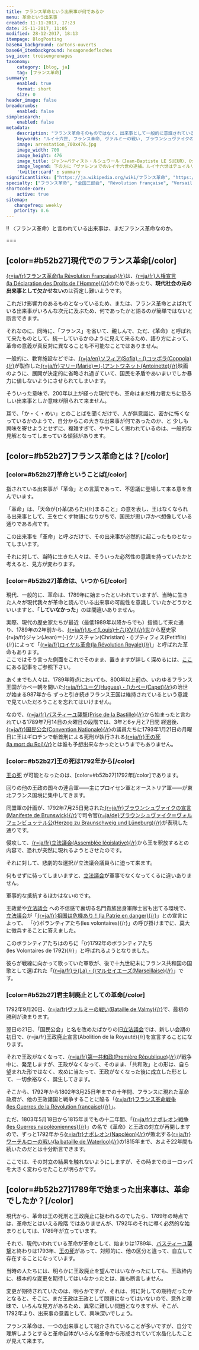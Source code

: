 ```yaml
---
title: フランス革命という出来事が何であるか
menu: 革命という出来事
created: 11-11-2017, 17:23
date: 25-11-2017, 11:05
modified: 28-12-2017, 18:13
itempage: BlogPosting
base64_background: cartons-ouverts
base64_itembackground: hexagonedefleches
svg_icon: troisengrenages
taxonomy:
    category: [blog, ja]
    tag: [フランス革命]
summary:
    enabled: true
    format: short
    size: 0
header_image: false
breadcrumbs:
    enabled: false
simplesearch:
    enabled: false
metadata:
    description: "フランス革命そのものではなく、出来事として一般的に意識されているフランス革命の分析から、まとまった形でわかりやすくフランス革命のいろんな革命から形成されていることが把握できるように紹介している。"
    keywords: "ルイ十六世, フランス革命, ヴァルミーの戦い, ブラウンシュヴァイクの宣言, フランス第一共和政, 恐怖政治, フランス革命戦争, ナポレオン戦争"
    image: arrestation_700x476.jpg
    image_width: 700
    image_height: 476
    image_title: ジャン=バティスト・ルシュウール（Jean-Baptiste LE SUEUR）、《ヴァレンヌでのルイ十六世の逮捕》、ボール紙の上のグワッシュ
    image_legend: 下の方に『ヴァレンヌでのルイ十六世の逮捕。ルイ十六世はテュイルリー宮殿から1791年6月17日の夜の脱出した。王妃、子供たちの二人と妹と一緒に。国境の近くヴァレンヌに到着して、車の運転手が無理に馬たちを交換させようとした、自分のが複数の交換所を抜けたことで疲れ切っていて、約束と脅し、何もかも進出することに断行するにならず。交換する馬が用意してはいなかったので、旅館に停車しなければならなくなった。論争が様々な観客者たちを群がらせて、こんなに急いでどうしても進みたい格好と一般群衆の目にこんなに気を使って自分を隠そうとしている旅人たちは誰であるかを明かすことになった。市長が来て、王だと見分けたので、彼を通らせて上げられないと言って置いた。一魅力的な約束や念願や王妃と彼の家族の涙でも何もかも融通の利かない市長を当たることはなかったの。王は逮捕されて、25日にパリに戻させられた。』とと書いてあります。
    'twitter:card' : summary
significantlinks: ["https://ja.wikipedia.org/wiki/フランス革命", "https://ja.wikipedia.org/wiki/人間と市民の権利の宣言", "https://ja.wikipedia.org/wiki/ユーグ・カペー", "https://ja.wikipedia.org/wiki/立法議会", "https://ja.wikipedia.org/wiki/ヴァルミーの戦い", "https://ja.wikipedia.org/wiki/ブラウンシュヴァイクの宣言", "https://ja.wikipedia.org/wiki/フランス革命戦争", "https://ja.wikipedia.org/wiki/ナポレオン戦争", "https://ja.wikipedia.org/wiki/ナポレオン", "https://ja.wikipedia.org/wiki/ルイ十六世", "https://ja.wikipedia.org/wiki/全国三部会", "https://francois-vidit/blog/ja/la-marseillaise", "https://ja.wikipedia.org/wiki/ワーテルローの戦い", "https://ja.wikipedia.org/wiki/ソフィア・コッポラ", "https://ja.wikipedia.org/wiki/マリー・アントワネット_(映画)", "https://ja.wikipedia.org/wiki/ヴェルサイユ宮殿", "https://ja.wikipedia.org/wiki/恐怖政治", "https://ja.wikipedia.org/wiki/国民公会", "https://ja.wikipedia.org/wiki/フランス第一共和政"]
specialty: ["フランス革命", "全国三部会", "Révolution française", "Versailles", "États généraux", "1789", "三部会"]
shortcode-core:
    active: true
sitemap:
   changefreq: weekly
   priority: 0.6
---
```

!! 〈フランス革命〉と言われている出来事は、まだフランス革命なのか。  

===

## [color=#b52b27]現代でのフランス革命[/color]

[{r=ja/fr}フランス革命(la&#160;Révolution&#160;Française){/r}][1]は、[{r=ja/fr}人権宣言(la&#160;Déclaration&#160;des&#160;Droits&#160;de&#160;l&#39;Homme){/r}][2]のためであったり、<b>現代社会の元の出来事として欠かせない</b>のは否定し難いようです。  

これだけ影響力のあるものとなっているため、または、フランス革命とよばれている出来事がいろんな次元に及ぶため、何であったかと語るのが簡単ではないと断言できます。  

それなのに、同時に、「フランス」を省いて、親しんで、ただ、《革命》と呼ばれて来たものとして、統一しているかのように見えて来るため、語り方によって、革命の意義が真反対に異なることも不可能なことではありません。  

一般的に、教育施設などでは、[{r=ja/en}ソフィア(Sofia)・()コッポラ(Coppola){/r}][30]が製作した[{r=ja/fr}マリー(Marie)＝(-)アントワネット(Antoinette){/r}](https://ja.wikipedia.org/wiki/マリー・アントワネット_(映画) "https://ja.wikipedia.org/wiki/マリー・アントワネット_(映画)")映画のように、展開が決定的に省略され過ぎていて、国民を矛盾やあいまいでしか暴力に値しないようにさせられてしまいます。  

そういった意味で、200年以上が経った現代でも、革命はまだ権力者たちに恐ろしい出来事としか意味が限られて来ません。  

耳で、「か・く・めい」とのことばを聞くだけで、人が無意識に、密かに怖くなっているかのようで、自分からこの大きな出来事が何であったのか、と 少しも興味を寄せようとせずに、複雑すぎて、ややこしく思われているのは、一般的な見解となってしまっている傾斜があります。  

## [color=#b52b27]フランス革命とは？[/color] 

### [color=#b52b27]革命ということば[/color]

指されている出来事が「革命」との言葉であって、不思議に登場して来る意を含んでいます。    

「革命」は、「天命が{r}革(あらた){/r}まること」の意を表し、王はなくなられる出来事として、王を亡くす物語になりがちで、国民が思い浮かべ想像している通りである点です。  

この出来事を「革命」と呼ぶだけで、その出来事が必然的に起こったものとなってしまいます。  

それに対して、当時に生きた人々は、そういった必然性の意識を持っていたかと考えると、見方が変わります。  

### [color=#b52b27]革命は、いつから[/color]

現代、一般的に、革命は、1789年に始まったといわれていますが、当時に生きた人々が現代我々が革命と読んでいる出来事の可能性を意識していたかどうかといいますと、「<b>していなかった</b>」のは間違いありません。　　

実際、現代の歴史家たちが最近（最低1989年以降からでも）指摘して来た通り、1789年の2年前から、[{r=ja/fr}ルイ(Louis)十六(XVI){/r}世][10]から歴史家{r=ja/fr}ジャン(Jean)＝(-)クリスチャン(Christian)・()プティフィス(Petitfils){/r}によって「[{r=ja/fr}ロイヤル革命(la&#160;Révolution&#160;Royale){/r}][40]」と呼ばれた革命もあります。  
ここではそう言った側面をこれでそのまま、置きますが詳しく深めるには、[ここ][40]にある記事をご参照下さい。

あくまでも人々は、1789年時点においても、800年以上前の、いわゆるフランス王国がカペー朝を開いた[{r=ja/fr}ユーグ(Hugues)・()カペー(Capet){/r}][3]の治世が始まる987年から
ずっと引き続きフランス王国は維持されているという意識で見ていただろうことを忘れてはいけません。

なので、[{r=ja/fr}バスティーユ襲撃(Prise&#160;de&#160;la&#160;Bastille){/r}][36]から始まったと言われている1789年7月14日の火曜日の段階では、3年と6ヶ月と7日間 経過後、[{r=ja/fr}国民公会(Convention&#160;Nationale){/r}][34]の議員たちに1793年1月21日の月曜日に王はギロチンで斬首刑による死刑が執行される[{r=ja/fr}王の死(la&#160;mort&#160;du&#160;Roi){/r}][39]とは誰も予想出来なかったというまでもありません。  

### [color=#b52b27]王の死は1792年から[/color]

[王の死][39] が可能となったのは、[color=#b52b27]1792年[/color]であります。  

回りの他の王政の国々の連合軍――主にプロイセン軍とオーストリア軍――が東北フランス国境に集中してきます。  

同盟軍の計画が、1792年7月25日発された[{r=ja/fr}ブラウンシュヴァイクの宣言(Manifeste&#160;de&#160;Brunswick){/r}][6]で司令官[{r=ja/de}ブラウンシュヴァイク＝ヴォルフェンビュッテル公(Herzog&#160;zu&#160;Braunschweig&#160;und&#160;Lüneburg){/r}](https://ja.wikipedia.org/wiki/カール・ヴィルヘルム・フェルディナント_(ブラウンシュヴァイク＝ヴォルフェンビュッテル公) "https://ja.wikipedia.org/wiki/ブラウンシュヴァイク公")が表現した通りです。  

侵攻して、[{r=ja/fr}立法議会(Assemblée&#160;législative){/r}][4]から王を釈放するとの内容で、恐れが突然に現れるようとさせたのです。  

それに対して、悲劇的な選択が立法議会議員らに迫って来ます。  

何もせずに待ってしまいますと、[立法議会][4]が軍事でなくなってくるに違いありません。  

軍事的な抵抗するほかはないのです。  

王政愛や[立法議会][4] への不信感で裏切る名門貴族出身軍隊士官も出てる環境で、[立法議会][4]が「[{r=ja/fr}祖国は危機あり！(la&#160;Patrie&#160;en&#160;danger){/r}][38]」との宣言によって、 「{r}ボランティアたち(les&#160;volontaires){/r}」の呼び掛けまでに、莫大に徴兵することに答えました。  

このボランティアたちはのちに「{r}1792年のボランティアたち(les&#160;Volontaires&#160;de&#160;1792){/r}」と呼ばれるようとなりました。  

彼らが戦線に向かって歌っていた軍歌が、後で十九世紀末にフランス共和国の国歌として選ばれた「[{r=ja/fr}ラ(La)・()マルセイエーズ(Marseillaise){/r}][28]」です。

### [color=#b52b27]君主制廃止としての革命[/color]

1792年9月20日、[{r=ja/fr}ヴァルミーの戦い(Bataille&#160;de&#160;Valmy){/r}][5]で、最初の勝利が決まります。  

翌日の21日、「国民公会」と名を改めたばかりの旧[立法議会][4]では、新しい会期の初日で、{r=ja/fr}王政廃止宣言(Abolition&#160;de&#160;la&#160;Royauté){/r}を宣言することになります。  

それで王政がなくなって、[{r=ja/fr}第一共和政(Première&#160;République){/r}][35]が戦争中に、発足しますが、王政がなくなって、そのまま、「共和政」との形は、自ら望まれた形ではなく、攻めに当たって、王政がなくなった後に成立した形として、一切余裕なく、誕生してきます。    

そこから、1792年から1802年3月25日年までの十年間、フランスに現れた革命政府が、他の王政諸国と戦争することに陥る「[{r=ja/fr}フランス革命戦争(les&#160;Guerres&#160;de&#160;la&#160;Révolution&#160;française){/r}][7]」。

ただ、1803年5月18日から1815年までもの十二年間、「[{r=ja/fr}ナポレオン戦争(les&#160;Guerres&#160;napoléoniennes){/r}][8]」の名で《革命》と王政の対立が再開しますので、ずっと1792年から[{r=ja/fr}ナポレオン(Napoléon){/r}][9]が敗北する[{r=ja/fr}ワーテルローの戦い(la&#160;bataille&#160;de&#160;Waterloo){/r}][29]の1815年まで、およそ22年間も続いたのだとは十分断言できます。  

ここでは、その対立の結果を触れないようにしますが、その時までのヨーロッパを大きく変わらせたことが明らかです。

## [color=#b52b27]1789年で始まった出来事は、革命でしたか？[/color]

現代から、革命は王の死刑と王政廃止に捉われるのでしたら、1789年の時点では、革命だとはいえる段階
ではありませんが、1792年のそれに導く必然的な始まりとしては、1789年が立っています。

それで、現代いわれている革命が革命として、始まりは1789年、[バスティーユ襲撃][36]と終わりは1793年、[王の死][39]があって、対照的に、他の区分と違って、自立して存在することになっています。  

当時の人たちには、明らかに王政廃止を望んではいなかったにしても、王政枠内に、根本的な変更を期待してはいなかったとは、誰も断言しません。  

変更が期待されていたのは、明らかですが、それは、何に対しての期待だったかとなると、そこに、まだ王政は王政として問題になってはいないので、意外と曖昧で、いろんな見方があるため、異常に難しい問題となりますが、そこが、1792年より、出来事の意義として、興味深いでしょう。

フランス革命は、一つの出来事として紹介されていることが多いですが、自分で理解しようとすると革命自体がいろんな革命から形成されていて水晶化したことが見えて来ます。

[1]: https://ja.wikipedia.org/wiki/フランス革命 "https://ja.wikipedia.org/wiki/フランス革命"
[2]: https://ja.wikipedia.org/wiki/人間と市民の権利の宣言 "https://ja.wikipedia.org/wiki/人間と市民の権利の宣言"
[3]: https://ja.wikipedia.org/wiki/ユーグ・カペー "https://ja.wikipedia.org/wiki/ユーグ・カペー"
[4]: https://ja.wikipedia.org/wiki/立法議会 "https://ja.wikipedia.org/wiki/立法議会"
[5]: https://ja.wikipedia.org/wiki/ヴァルミーの戦い "https://ja.wikipedia.org/wiki/ヴァルミーの戦い"
[6]: https://ja.wikipedia.org/wiki/ブラウンシュヴァイクの宣言 "https://ja.wikipedia.org/wiki/ブラウンシュヴァイクの宣言"
[7]: https://ja.wikipedia.org/wiki/フランス革命戦争 "https://ja.wikipedia.org/wiki/フランス革命戦争"
[8]: https://ja.wikipedia.org/wiki/ナポレオン戦争 "https://ja.wikipedia.org/wiki/ナポレオン戦争"
[9]: https://ja.wikipedia.org/wiki/ナポレオン "https://ja.wikipedia.org/wiki/ナポレオン"
[10]: https://ja.wikipedia.org/wiki/ルイ十六世 "https://ja.wikipedia.org/wiki/ルイ十六世"
[28]: https://francois-vidit/blog/ja/la-marseillaise "https://francois-vidit/blog/ja/la-marseillaise"
[29]: https://ja.wikipedia.org/wiki/ワーテルローの戦い "https://ja.wikipedia.org/wiki/ワーテルローの戦い"
[30]: https://ja.wikipedia.org/wiki/ソフィア・コッポラ "https://ja.wikipedia.org/wiki/ソフィア・コッポラ"
[32]: https://ja.wikipedia.org/wiki/ヴェルサイユ宮殿 "https://ja.wikipedia.org/wiki/ヴェルサイユ宮殿"
[33]: https://ja.wikipedia.org/wiki/恐怖政治 "https://ja.wikipedia.org/wiki/恐怖政治"
[34]: https://ja.wikipedia.org/wiki/国民公会 "https://ja.wikipedia.org/wiki/国民公会"
[35]: https://ja.wikipedia.org/wiki/フランス第一共和政 "https://ja.wikipedia.org/wiki/フランス第一共和政"
[36]: https://ja.wikipedia.org/wiki/バスティーユ襲撃 "https://ja.wikipedia.org/wiki/バスティーユ襲撃"
[38]: https://ja.wikipedia.org/wiki/フランス革命戦争#.E7.A5.96.E5.9B.BD.E3.81.AF.E5.8D.B1.E6.A9.9F.E3.81.AB.E3.81.82.E3.82.8A.21 "https://ja.wikipedia.org/wiki/フランス革命戦争#祖国は危機にあり!"
[39]: https://ja.wikipedia.org/wiki/ルイ16世_(フランス王)#.E5.9B.BD.E7.8E.8B.E8.A3.81.E5.88.A4.E3.81.8B.E3.82.89.E5.88.91.E6.AD.BB.E3.81.B8 "https://ja.wikipedia.org/wiki/ルイ16世_(フランス王)#国王裁判から刑死へ"  
[40]: https://francois-vidit.com/blog/ja/roiyarukakumei "https://francois-vidit.com/blog/ja/roiyarukakumei"